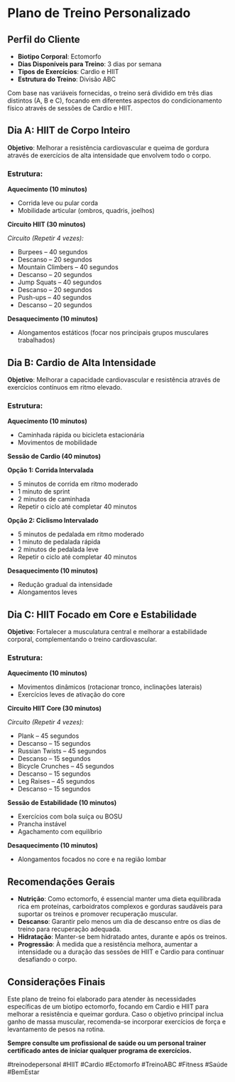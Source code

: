 # Plano de Treino Personalizado

## Perfil do Cliente

- **Biotipo Corporal**: Ectomorfo
- **Dias Disponíveis para Treino**: 3 dias por semana
- **Tipos de Exercícios**: Cardio e HIIT
- **Estrutura do Treino**: Divisão ABC

Com base nas variáveis fornecidas, o treino será dividido em três dias distintos (A, B e C), focando em diferentes aspectos do condicionamento físico através de sessões de Cardio e HIIT.

## Dia A: HIIT de Corpo Inteiro

**Objetivo**: Melhorar a resistência cardiovascular e queima de gordura através de exercícios de alta intensidade que envolvem todo o corpo.

### Estrutura:

**Aquecimento (10 minutos)**

- Corrida leve ou pular corda
- Mobilidade articular (ombros, quadris, joelhos)

**Circuito HIIT (30 minutos)**

_Circuito (Repetir 4 vezes):_

- Burpees – 40 segundos
- Descanso – 20 segundos
- Mountain Climbers – 40 segundos
- Descanso – 20 segundos
- Jump Squats – 40 segundos
- Descanso – 20 segundos
- Push-ups – 40 segundos
- Descanso – 20 segundos

**Desaquecimento (10 minutos)**

- Alongamentos estáticos (focar nos principais grupos musculares trabalhados)

## Dia B: Cardio de Alta Intensidade

**Objetivo**: Melhorar a capacidade cardiovascular e resistência através de exercícios contínuos em ritmo elevado.

### Estrutura:

**Aquecimento (10 minutos)**

- Caminhada rápida ou bicicleta estacionária
- Movimentos de mobilidade

**Sessão de Cardio (40 minutos)**

**Opção 1: Corrida Intervalada**

- 5 minutos de corrida em ritmo moderado
- 1 minuto de sprint
- 2 minutos de caminhada
- Repetir o ciclo até completar 40 minutos

**Opção 2: Ciclismo Intervalado**

- 5 minutos de pedalada em ritmo moderado
- 1 minuto de pedalada rápida
- 2 minutos de pedalada leve
- Repetir o ciclo até completar 40 minutos

**Desaquecimento (10 minutos)**

- Redução gradual da intensidade
- Alongamentos leves

## Dia C: HIIT Focado em Core e Estabilidade

**Objetivo**: Fortalecer a musculatura central e melhorar a estabilidade corporal, complementando o treino cardiovascular.

### Estrutura:

**Aquecimento (10 minutos)**

- Movimentos dinâmicos (rotacionar tronco, inclinações laterais)
- Exercícios leves de ativação do core

**Circuito HIIT Core (30 minutos)**

_Circuito (Repetir 4 vezes):_

- Plank – 45 segundos
- Descanso – 15 segundos
- Russian Twists – 45 segundos
- Descanso – 15 segundos
- Bicycle Crunches – 45 segundos
- Descanso – 15 segundos
- Leg Raises – 45 segundos
- Descanso – 15 segundos

**Sessão de Estabilidade (10 minutos)**

- Exercícios com bola suíça ou BOSU
- Prancha instável
- Agachamento com equilíbrio

**Desaquecimento (10 minutos)**

- Alongamentos focados no core e na região lombar

## Recomendações Gerais

- **Nutrição**: Como ectomorfo, é essencial manter uma dieta equilibrada rica em proteínas, carboidratos complexos e gorduras saudáveis para suportar os treinos e promover recuperação muscular.
- **Descanso**: Garantir pelo menos um dia de descanso entre os dias de treino para recuperação adequada.
- **Hidratação**: Manter-se bem hidratado antes, durante e após os treinos.
- **Progressão**: À medida que a resistência melhora, aumentar a intensidade ou a duração das sessões de HIIT e Cardio para continuar desafiando o corpo.

## Considerações Finais

Este plano de treino foi elaborado para atender às necessidades específicas de um biotipo ectomorfo, focando em Cardio e HIIT para melhorar a resistência e queimar gordura. Caso o objetivo principal inclua ganho de massa muscular, recomenda-se incorporar exercícios de força e levantamento de pesos na rotina.

**Sempre consulte um profissional de saúde ou um personal trainer certificado antes de iniciar qualquer programa de exercícios.**

#treinodepersonal #HIIT #Cardio #Ectomorfo #TreinoABC #Fitness #Saúde #BemEstar
